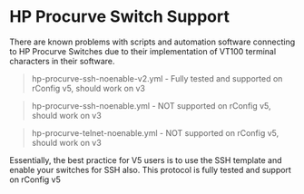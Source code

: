 
# HP Procurve Switch Support

There are known problems with scripts and automation software connecting to HP Procurve Switches due to their implementation of VT100 terminal characters in their software.

> hp-procurve-ssh-noenable-v2.yml - Fully tested and supported on rConfig v5, should work on v3

> hp-procurve-ssh-noenable.yml - NOT supported on rConfig v5, should work on v3

> hp-procurve-telnet-noenable.yml - NOT supported on rConfig v5, should work on v3

Essentially, the best practice for V5 users is to use the SSH template and enable your switches for SSH also. This protocol is fully tested and support on rConfig v5
